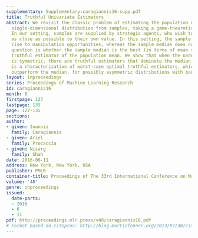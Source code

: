 ```yaml
---
supplementary: Supplementary:caragiannis16-supp.pdf
title: Truthful Univariate Estimators
abstract: We revisit the classic problem of estimating the population mean of an unknown
  single-dimensional distribution from samples, taking a game-theoretic viewpoint.
  In our setting, samples are supplied by strategic agents, who wish to pull the estimate
  as close as possible to their own value. In this setting, the sample mean gives
  rise to manipulation opportunities, whereas the sample median does not. Our key
  question is whether the sample median is the best (in terms of mean squared error)
  truthful estimator of the population mean. We show that when the underlying distribution
  is symmetric, there are truthful estimators that dominate the median. Our main result
  is a characterization of worst-case optimal truthful estimators, which provably
  outperform the median, for possibly asymmetric distributions with bounded support.
layout: inproceedings
series: Proceedings of Machine Learning Research
id: caragiannis16
month: 0
firstpage: 127
lastpage: 135
page: 127-135
sections: 
author:
- given: Ioannis
  family: Caragiannis
- given: Ariel
  family: Procaccia
- given: Nisarg
  family: Shah
date: 2016-06-11
address: New York, New York, USA
publisher: PMLR
container-title: Proceedings of The 33rd International Conference on Machine Learning
volume: '48'
genre: inproceedings
issued:
  date-parts:
  - 2016
  - 6
  - 11
pdf: http://proceedings.mlr.press/v48/caragiannis16.pdf
# Format based on citeproc: http://blog.martinfenner.org/2013/07/30/citeproc-yaml-for-bibliographies/
---
```

